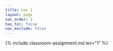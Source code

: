```yaml
---
title: Les 1
layout: page
nav_order: 2
has_toc: false
nav_exclude: false
---
```


{% include classroom-assignment.md les="1" %}
